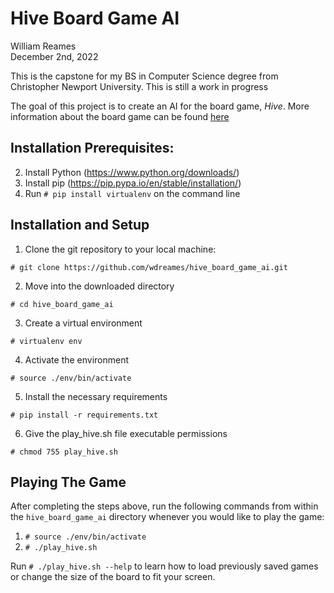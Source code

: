 # Hive Board Game AI

William Reames\
December 2nd, 2022

This is the capstone for my BS in Computer Science degree from Christopher Newport University. This is still a work in progress

The goal of this project is to create an AI for the board game, *Hive*. More information about the board game can be found [here](https://boardgamegeek.com/boardgame/2655/hive)

## Installation Prerequisites:
2. Install Python (https://www.python.org/downloads/)
3. Install pip (https://pip.pypa.io/en/stable/installation/)
4. Run `# pip install virtualenv` on the command line

## Installation and Setup
1. Clone the git repository to your local machine:

`# git clone https://github.com/wdreames/hive_board_game_ai.git`

2. Move into the downloaded directory

`# cd hive_board_game_ai`

3. Create a virtual environment

`# virtualenv env`

4. Activate the environment

`# source ./env/bin/activate`

5. Install the necessary requirements

`# pip install -r requirements.txt`

6. Give the play_hive.sh file executable permissions

`# chmod 755 play_hive.sh`

## Playing The Game

After completing the steps above, run the following commands from within the `hive_board_game_ai` directory whenever you would like to play the game:

1. `# source ./env/bin/activate`
2. `# ./play_hive.sh`

Run `# ./play_hive.sh --help` to learn how to load previously saved games or change the size of the board to fit your screen.
